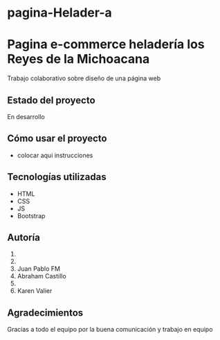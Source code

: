 # pagina-Helader-a

<h1>Pagina e-commerce heladería los Reyes de la Michoacana</h1>
<p>Trabajo colaborativo sobre diseño  de una página web</p>
    
<h2>Estado del proyecto</h2>
<p>En desarrollo</p>
    
<h2>Cómo usar el proyecto</h2>
    
<ul>
    <li>colocar aqui instrucciones</li>
</ul>
    
<h2>Tecnologías utilizadas</h2>
<ul>
    <li>HTML</li>
    <li>CSS</li>
    <li>JS</li>
    <li>Bootstrap</li>
</ul>
<h2>Autoría</h2>
<ol>
    <li></li>
    <li></li>
    <li>Juan Pablo FM</li>
    <li>Abraham Castillo</li>
    <li></li>
    <li>Karen Valier</li>
</ol>
<h2>Agradecimientos</h2>
<p>Gracias a todo el equipo por la buena comunicación y trabajo en equipo</p>
